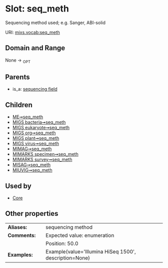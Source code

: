 
# Slot: seq_meth


Sequencing method used; e.g. Sanger, ABI-solid

URI: [mixs.vocab:seq_meth](https://w3id.org/mixs/vocab/seq_meth)


## Domain and Range

None ->  <sub>OPT</sub> 

## Parents

 *  is_a: [sequencing field](sequencing_field.md)

## Children

 *  [ME➞seq_meth](ME_seq_meth.md)
 *  [MIGS bacteria➞seq_meth](MIGS_bacteria_seq_meth.md)
 *  [MIGS eukaryote➞seq_meth](MIGS_eukaryote_seq_meth.md)
 *  [MIGS org➞seq_meth](MIGS_org_seq_meth.md)
 *  [MIGS plant➞seq_meth](MIGS_plant_seq_meth.md)
 *  [MIGS virus➞seq_meth](MIGS_virus_seq_meth.md)
 *  [MIMAG➞seq_meth](MIMAG_seq_meth.md)
 *  [MIMARKS specimen➞seq_meth](MIMARKS_specimen_seq_meth.md)
 *  [MIMARKS survey➞seq_meth](MIMARKS_survey_seq_meth.md)
 *  [MISAG➞seq_meth](MISAG_seq_meth.md)
 *  [MIUVIG➞seq_meth](MIUVIG_seq_meth.md)

## Used by

 * [Core](Core.md)

## Other properties

|  |  |  |
| --- | --- | --- |
| **Aliases:** | | sequencing method |
| **Comments:** | | Expected value: enumeration |
|  | | Position: 50.0 |
| **Examples:** | | Example(value='Illumina HiSeq 1500', description=None) |

